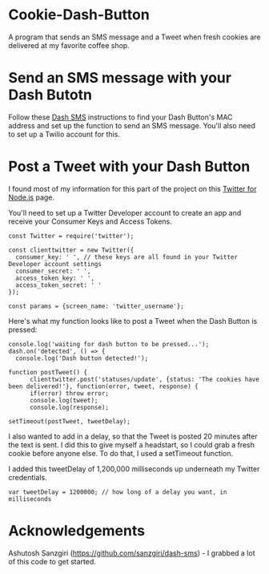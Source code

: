 # Cookie-Dash-Button
A program that sends an SMS message and a Tweet when fresh cookies are delivered at my favorite coffee shop.


# Send an SMS message with your Dash Butotn
Follow these <a href="https://github.com/sanzgiri/dash-sms">Dash SMS</a> instructions to find your Dash Button's MAC address and set up the function to send an SMS message. You'll also need to set up a Twilio account for this.


# Post a Tweet with your Dash Button
I found most of my information for this part of the project on this <a href="https://node-twitter.com/">Twitter for Node.js</a> page.

You'll need to set up a Twitter Developer account to create an app and receive your Consumer Keys and Access Tokens.

```
const Twitter = require('twitter');

const clienttwitter = new Twitter({
  consumer_key: ' ', // these keys are all found in your Twitter Developer account settings
  consumer_secret: ' ', 
  access_token_key: ' ',
  access_token_secret: ' '
});

const params = {screen_name: 'twitter_username'};
```

Here's what my function looks like to post a Tweet when the Dash Button is pressed:

```
console.log('waiting for dash button to be pressed...');
dash.on('detected', () => {
  console.log('Dash button detected!');

function postTweet() {
      clienttwitter.post('statuses/update', {status: 'The cookies have been delivered!'}, function(error, tweet, response) {
      if(error) throw error;
      console.log(tweet);
      console.log(response);
      
setTimeout(postTweet, tweetDelay);
```

I also wanted to add in a delay, so that the Tweet is posted 20 minutes after the text is sent. I did this to give myself a headstart, so I could grab a fresh cookie before anyone else. To do that, I used a setTimeout function.

I added this tweetDelay of 1,200,000 milliseconds up underneath my Twitter credentials.

```
var tweetDelay = 1200000; // how long of a delay you want, in milliseconds
```

# Acknowledgements
Ashutosh Sanzgiri (https://github.com/sanzgiri/dash-sms) - I grabbed a lot of this code to get started.
